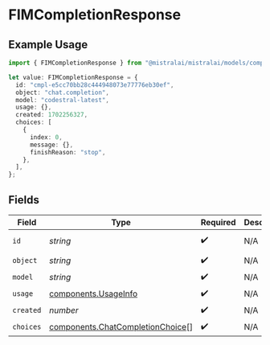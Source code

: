# FIMCompletionResponse

## Example Usage

```typescript
import { FIMCompletionResponse } from "@mistralai/mistralai/models/components";

let value: FIMCompletionResponse = {
  id: "cmpl-e5cc70bb28c444948073e77776eb30ef",
  object: "chat.completion",
  model: "codestral-latest",
  usage: {},
  created: 1702256327,
  choices: [
    {
      index: 0,
      message: {},
      finishReason: "stop",
    },
  ],
};
```

## Fields

| Field                                                                                | Type                                                                                 | Required                                                                             | Description                                                                          | Example                                                                              |
| ------------------------------------------------------------------------------------ | ------------------------------------------------------------------------------------ | ------------------------------------------------------------------------------------ | ------------------------------------------------------------------------------------ | ------------------------------------------------------------------------------------ |
| `id`                                                                                 | *string*                                                                             | :heavy_check_mark:                                                                   | N/A                                                                                  | cmpl-e5cc70bb28c444948073e77776eb30ef                                                |
| `object`                                                                             | *string*                                                                             | :heavy_check_mark:                                                                   | N/A                                                                                  | chat.completion                                                                      |
| `model`                                                                              | *string*                                                                             | :heavy_check_mark:                                                                   | N/A                                                                                  | codestral-latest                                                                     |
| `usage`                                                                              | [components.UsageInfo](../../models/components/usageinfo.md)                         | :heavy_check_mark:                                                                   | N/A                                                                                  |                                                                                      |
| `created`                                                                            | *number*                                                                             | :heavy_check_mark:                                                                   | N/A                                                                                  | 1702256327                                                                           |
| `choices`                                                                            | [components.ChatCompletionChoice](../../models/components/chatcompletionchoice.md)[] | :heavy_check_mark:                                                                   | N/A                                                                                  |                                                                                      |